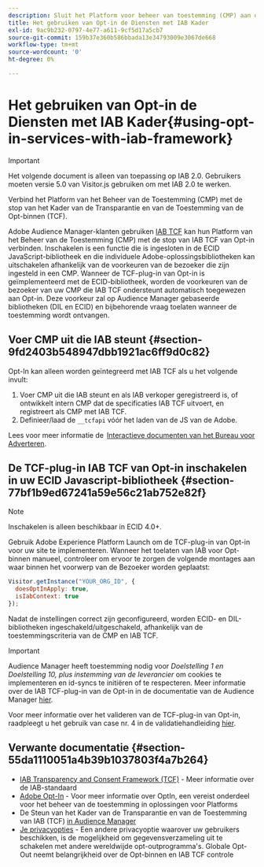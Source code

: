```yaml
---
description: Sluit het Platform voor beheer van toestemming (CMP) aan op de plug-in voor Audience Manager van de plug-in Opt-in voor IAB Transparency and Consent Framework (TCF).
title: Het gebruiken van Opt-in de Diensten met IAB Kader
exl-id: 9ac9b232-0797-4e77-a611-9cf5d17a5cb7
source-git-commit: 159b37e360b586bbada13e34793009e3067de668
workflow-type: tm+mt
source-wordcount: '0'
ht-degree: 0%

---
```


# Het gebruiken van Opt-in de Diensten met IAB Kader{#using-opt-in-services-with-iab-framework}

>[!IMPORTANT]
>
>Het volgende document is alleen van toepassing op IAB 2.0. Gebruikers moeten versie 5.0 van Visitor.js gebruiken om met IAB 2.0 te werken.

Verbind het Platform van het Beheer van de Toestemming (CMP) met de stop van het Kader van de Transparantie en van de Toestemming van de Opt-binnen (TCF).

Adobe Audience Manager-klanten gebruiken [IAB TCF](https://iabtechlab.com/standards/gdpr-transparency-and-consent-framework/) kan hun Platform van het Beheer van de Toestemming (CMP) met de stop van IAB TCF van Opt-in verbinden. Inschakelen is een functie die is ingesloten in de ECID JavaScript-bibliotheek en die individuele Adobe-oplossingsbibliotheken kan uitschakelen afhankelijk van de voorkeuren van de bezoeker die zijn ingesteld in een CMP. Wanneer de TCF-plug-in van Opt-in is geïmplementeerd met de ECID-bibliotheek, worden de voorkeuren van de bezoeker van uw CMP die IAB TCF ondersteunt automatisch toegewezen aan Opt-in. Deze voorkeur zal op Audience Manager gebaseerde bibliotheken (DIL en ECID) en bijbehorende vraag toelaten wanneer de toestemming wordt ontvangen.

## Voer CMP uit die IAB steunt {#section-9fd2403b548947dbb1921ac6ff9d0c82}

Opt-In kan alleen worden geïntegreerd met IAB TCF als u het volgende invult:

1. Voer CMP uit die IAB steunt en als IAB verkoper geregistreerd is, of ontwikkelt intern CMP dat de specificaties IAB TCF uitvoert, en registreert als CMP met IAB TCF.
1. Definieer/laad de `__tcfapi` vóór het laden van de JS van de Adobe.

Lees voor meer informatie de  [Interactieve documenten van het Bureau voor Adverteren](https://github.com/InteractiveAdvertisingBureau/GDPR-Transparency-and-Consent-Framework/blob/master/TCFv2/TCF-Implementation-Guidelines.md).

## De TCF-plug-in IAB TCF van Opt-in inschakelen in uw ECID Javascript-bibliotheek {#section-77bf1b9ed67241a59e56c21ab752e82f}

>[!NOTE]
>
>Inschakelen is alleen beschikbaar in ECID 4.0+.

Gebruik Adobe Experience Platform Launch om de TCF-plug-in van Opt-in voor uw site te implementeren. Wanneer het toelaten van IAB voor Opt-binnen manueel, controleer om ervoor te zorgen de volgende montages aan waar binnen het voorwerp van de Bezoeker worden geplaatst:

```javascript
Visitor.getInstance("YOUR_ORG_ID", {  
  doesOptInApply: true,
  isIabContext: true
});
```

Nadat de instellingen correct zijn geconfigureerd, worden ECID- en DIL-bibliotheken ingeschakeld/uitgeschakeld, afhankelijk van de toestemmingscriteria van de CMP en IAB TCF.

>[!IMPORTANT]
>
>Audience Manager heeft toestemming nodig voor *Doelstelling 1 en Doelstelling 10, plus instemming van de leverancier* om cookies te implementeren en id-syncs te initiëren of te respecteren. Meer informatie over de IAB TCF-plug-in van de Opt-in in de documentatie van de Audience Manager [hier](https://experienceleague.adobe.com/docs/audience-manager/user-guide/overview/data-privacy/consent-management/aam-iab-plugin.html).

Voor meer informatie over het valideren van de TCF-plug-in van Opt-in, raadpleegt u het gebruik van case nr. 4 in de validatiehandleiding [hier](../../implementation-guides/opt-in-service/testing-optin-and-iab-plugin.md#section-ca5c6f92fbdf4fd29b4acb6b644efbd0).

## Verwante documentatie {#section-55da1110051a4b39b1037803f4a7b264}

* [IAB Transparency and Consent Framework (TCF)](https://iabtechlab.com/standards/gdpr-transparency-and-consent-framework/) - Meer informatie over de IAB-standaard
* [Adobe Opt-In](../../implementation-guides/opt-in-service/optin-overview.md#concept-f9b5db0d27a245fbadd3e19162319360) - Voor meer informatie over OptIn, een vereist onderdeel voor het beheer van de toestemming in oplossingen voor Platforms
* De Steun van het Kader van de Transparantie en van de Toestemming van IAB (TCF) [in Audience Manager](https://experienceleague.adobe.com/docs/audience-manager/user-guide/overview/data-privacy/consent-management/aam-iab-plugin.html)
* [Je privacyopties](https://www.adobe.com/nl/privacy/opt-out.html#customeruse) - Een andere privacyoptie waarover uw gebruikers beschikken, is de mogelijkheid om gegevensverzameling uit te schakelen met andere wereldwijde opt-outprogramma&#39;s. Globale Opt-Out neemt belangrijkheid over de Opt-binnen en IAB TCF controle
